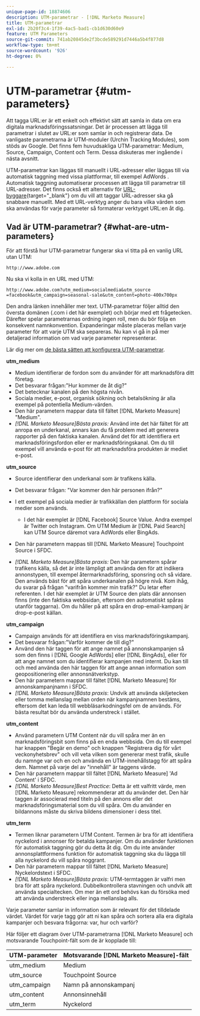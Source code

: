 ```yaml
---
unique-page-id: 18874606
description: UTM-parametrar - [!DNL Marketo Measure]
title: UTM-parametrar
exl-id: 2b20f3c4-1f39-4ac5-bad1-cb1d630d60e9
feature: UTM Parameters
source-git-commit: 741ab20845de2f3bcde589291d7446a5b4f877d8
workflow-type: tm+mt
source-wordcount: '926'
ht-degree: 0%

---
```


# UTM-parametrar {#utm-parameters}

Att tagga URL:er är ett enkelt och effektivt sätt att samla in data om era digitala marknadsföringssatsningar. Det är processen att lägga till parametrar i slutet av URL:er som samlar in och registrerar data. De vanligaste parametrarna är UTM-moduler (Urchin Tracking Modules), som stöds av Google. Det finns fem huvudsakliga UTM-parametrar: Medium, Source, Campaign, Content och Term. Dessa diskuteras mer ingående i nästa avsnitt.

UTM-parametrar kan läggas till manuellt i URL-adresser eller läggas till via automatisk taggning med vissa plattformar, till exempel AdWords . Automatisk taggning automatiserar processen att lägga till parametrar till URL-adresser. Det finns också ett alternativ för [URL-byggare](https://ga-dev-tools.web.app/campaign-url-builder/){target="_blank"} om du vill att taggar URL-adresser ska gå snabbare manuellt. Med ett URL-verktyg anger du bara vilka värden som ska användas för varje parameter så formaterar verktyget URL:en åt dig.

## Vad är UTM-parametrar? {#what-are-utm-parameters}

För att förstå hur UTM-parametrar fungerar ska vi titta på en vanlig URL utan UTM:

`http://www.adobe.com`

Nu ska vi kolla in en URL med UTM:

`http://www.adobe.com?utm_medium=socialmedia&utm_source =facebook&utm_campaign=seasonal-sale&utm_content=photo-400x700px`

Den andra länken innehåller mer text. UTM-parametrar följer alltid den översta domänen (.com i det här exemplet) och börjar med ett frågetecken. Därefter spelar parametrarnas ordning ingen roll, men du bör följa en konsekvent namnkonvention. Expanderingar måste placeras mellan varje parameter för att varje UTM ska separeras. Nu kan vi gå in på mer detaljerad information om vad varje parameter representerar.

Lär dig mer om [de bästa sätten att konfigurera UTM-parametrar](/help/channel-tracking-and-setup/online-channels/best-practices-for-setting-up-utm-parameters.md).

**utm_medium**

* Medium identifierar de fordon som du använder för att marknadsföra ditt företag.
* Det besvarar frågan:&quot;Hur kommer de åt dig?&quot;
* Det betecknar kanalen på den högsta nivån.
* Sociala medier, e-post, organisk sökning och betalsökning är alla exempel på potentiella Medium-värden.
* Den här parametern mappar data till fältet [!DNL Marketo Measure] &quot;Medium&quot;.
* _[!DNL Marketo Measure]Bästa praxis:_ Använd inte det här fältet för att anropa en underkanal, annars kan du få problem med att generera rapporter på den faktiska kanalen. Använd det för att identifiera ert marknadsföringsfordon eller er marknadsföringskanal. Om du till exempel vill använda e-post för att marknadsföra produkten är mediet e-post.

**utm_source**

* Source identifierar den underkanal som är trafikens källa.
* Det besvarar frågan: &quot;Var kommer den här personen ifrån?&quot;
* I ett exempel på sociala medier är trafikkällan den plattform för sociala medier som används.
   * I det här exemplet är [!DNL Facebook] Source Value. Andra exempel är Twitter och Instagram. Om UTM Medium är [!DNL Paid Search] kan UTM Source däremot vara AdWords eller BingAds.

* Den här parametern mappas till [!DNL Marketo Measure] Touchpoint Source i SFDC.
* _[!DNL Marketo Measure]Bästa praxis:_ Den här parametern spårar trafikens källa, så det är inte lämpligt att använda den för att indikera annonstypen, till exempel återmarknadsföring, sponsring och så vidare. Den används bäst för att spåra underkanalen på högre nivå. Kom ihåg, du svarar på frågan &quot;varifrån kommer min trafik?&quot; Du letar efter referenten. I det här exemplet är UTM Source den plats där annonsen finns (inte den faktiska webbsidan, eftersom den automatiskt spåras utanför taggarna). Om du håller på att spåra en drop-email-kampanj är drop-e-post källan.

**utm_campaign**

* Campaign används för att identifiera en viss marknadsföringskampanj.
* Det besvarar frågan:&quot;Varför kommer de till dig?&quot;
* Använd den här taggen för att ange namnet på annonskampanjen så som den finns i [!DNL Google AdWords] eller [!DNL BingAds], eller för att ange namnet som du identifierar kampanjen med internt. Du kan till och med använda den här taggen för att ange annan information som geopositionering eller annonsnätverkstyp.
* Den här parametern mappar till fältet [!DNL Marketo Measure] för annonskampanjnamn i SFDC.
* _[!DNL Marketo Measure]Bästa praxis_: Undvik att använda skiljetecken eller tomma mellanslag mellan orden när kampanjnamnen bestäms, eftersom det kan leda till webbläsarkodningsfel om de används. För bästa resultat bör du använda understreck i stället.

**utm_content**

* Använd parametern UTM Content när du vill spåra mer än en marknadsföringsbit som finns på en enda webbsida. Om du till exempel har knappen &quot;Begär en demo&quot; och knappen &quot;Registrera dig för vårt veckonyhetsbrev&quot; och vill veta vilken som genererar mest trafik, skulle du namnge var och en och använda en UTM-innehållstagg för att spåra dem. Namnet på varje del av &quot;innehåll&quot; är taggens värde.
* Den här parametern mappar till fältet [!DNL Marketo Measure] &#39;Ad Content&#39; i SFDC.
* _[!DNL Marketo Measure]Best Practice_: Detta är ett valfritt värde, men [!DNL Marketo Measure] rekommenderar att du använder det. Den här taggen är associerad med titeln på den annons eller det marknadsföringsmaterial som du vill spåra. Om du använder en bildannons måste du skriva bildens dimensioner i dess titel.

**utm_term**

* Termen liknar parametern UTM Content. Termen är bra för att identifiera nyckelord i annonser för betalda kampanjer. Om du använder funktionen för automatisk taggning gör du detta åt dig. Om du inte använder annonsplattformens funktion för automatisk taggning ska du lägga till alla nyckelord du vill spåra noggrant.
* Den här parametern mappar till fältet [!DNL Marketo Measure] Nyckelordstext i SFDC.
* _[!DNL Marketo Measure]Bästa praxis_: UTM-termtaggen är valfri men bra för att spåra nyckelord. Dubbelkontrollera stavningen och undvik att använda specialtecken. Om mer än ett ord behövs kan du försöka med att använda understreck eller inga mellanslag alls.

Varje parameter samlar in information som är relevant för det tilldelade värdet. Värdet för varje tagg gör att ni kan spåra och sortera alla era digitala kampanjer och besvara frågorna: var, hur och varför?

Här följer ett diagram över UTM-parametrarna [!DNL Marketo Measure] och motsvarande Touchpoint-fält som de är kopplade till:

| **UTM-parameter** | **Motsvarande [!DNL Marketo Measure]-fält** |
|---|---|
| utm_medium | Medium |
| utm_source | Touchpoint Source |
| utm_campaign | Namn på annonskampanj |
| utm_content | Annonsinnehåll |
| utm_term | Nyckelord |

